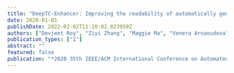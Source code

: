 ```yaml
---
title: "DeepTC-Enhancer: Improving the readability of automatically generated tests"
date: 2020-01-01
publishDate: 2022-02-02T11:10:02.023959Z
authors: ["Devjeet Roy", "Ziyi Zhang", "Maggie Ma", "Venera Arnaoudova", "Annibale Panichella", "Sebastiano Panichella", "Danielle Gonzalez", "Mehdi Mirakhorli"]
publication_types: ["1"]
abstract: ""
featured: false
publication: "*2020 35th IEEE/ACM International Conference on Automated Software Engineering (ASE)*"
---
```


